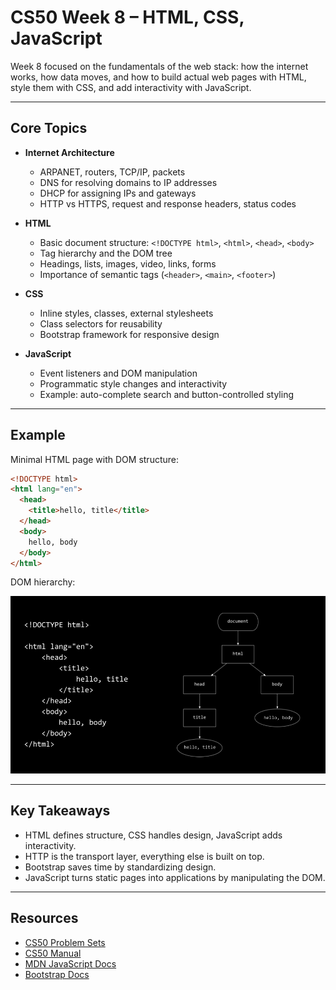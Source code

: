 # CS50 Week 8 – HTML, CSS, JavaScript

Week 8 focused on the fundamentals of the web stack: how the internet works, how data moves, and how to build actual web pages with HTML, style them with CSS, and add interactivity with JavaScript.

---

## Core Topics

- **Internet Architecture**
  - ARPANET, routers, TCP/IP, packets
  - DNS for resolving domains to IP addresses
  - DHCP for assigning IPs and gateways
  - HTTP vs HTTPS, request and response headers, status codes

- **HTML**
  - Basic document structure: `<!DOCTYPE html>`, `<html>`, `<head>`, `<body>`
  - Tag hierarchy and the DOM tree
  - Headings, lists, images, video, links, forms
  - Importance of semantic tags (`<header>`, `<main>`, `<footer>`)

- **CSS**
  - Inline styles, classes, external stylesheets
  - Class selectors for reusability
  - Bootstrap framework for responsive design

- **JavaScript**
  - Event listeners and DOM manipulation
  - Programmatic style changes and interactivity
  - Example: auto-complete search and button-controlled styling

---

## Example

Minimal HTML page with DOM structure:

```html
<!DOCTYPE html>
<html lang="en">
  <head>
    <title>hello, title</title>
  </head>
  <body>
    hello, body
  </body>
</html>
```

DOM hierarchy:

![HTML DOM hierarchy](cs50Week8Slide065.png)

---

## Key Takeaways

- HTML defines structure, CSS handles design, JavaScript adds interactivity.
- HTTP is the transport layer, everything else is built on top.
- Bootstrap saves time by standardizing design.
- JavaScript turns static pages into applications by manipulating the DOM.

---

## Resources

- [CS50 Problem Sets](https://cs50.harvard.edu/x/2025/psets/)
- [CS50 Manual](https://manual.cs50.io/)
- [MDN JavaScript Docs](https://developer.mozilla.org/en-US/docs/Web/JavaScript)
- [Bootstrap Docs](https://getbootstrap.com/docs/)
